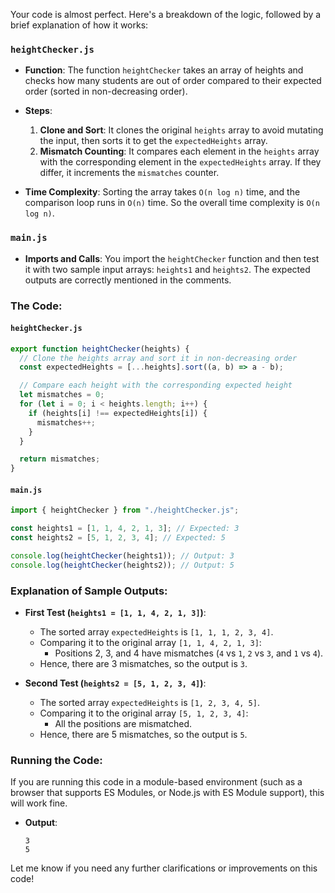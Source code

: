 Your code is almost perfect. Here's a breakdown of the logic, followed by a brief explanation of how it works:

### `heightChecker.js`
- **Function**: The function `heightChecker` takes an array of heights and checks how many students are out of order compared to their expected order (sorted in non-decreasing order).
- **Steps**:
  1. **Clone and Sort**: It clones the original `heights` array to avoid mutating the input, then sorts it to get the `expectedHeights` array.
  2. **Mismatch Counting**: It compares each element in the `heights` array with the corresponding element in the `expectedHeights` array. If they differ, it increments the `mismatches` counter.
  
- **Time Complexity**: Sorting the array takes `O(n log n)` time, and the comparison loop runs in `O(n)` time. So the overall time complexity is `O(n log n)`.

### `main.js`
- **Imports and Calls**: You import the `heightChecker` function and then test it with two sample input arrays: `heights1` and `heights2`. The expected outputs are correctly mentioned in the comments.

### The Code:

#### `heightChecker.js`

```javascript
export function heightChecker(heights) {
  // Clone the heights array and sort it in non-decreasing order
  const expectedHeights = [...heights].sort((a, b) => a - b);

  // Compare each height with the corresponding expected height
  let mismatches = 0;
  for (let i = 0; i < heights.length; i++) {
    if (heights[i] !== expectedHeights[i]) {
      mismatches++;
    }
  }

  return mismatches;
}
```

#### `main.js`

```javascript
import { heightChecker } from "./heightChecker.js";

const heights1 = [1, 1, 4, 2, 1, 3]; // Expected: 3
const heights2 = [5, 1, 2, 3, 4]; // Expected: 5

console.log(heightChecker(heights1)); // Output: 3
console.log(heightChecker(heights2)); // Output: 5
```

### Explanation of Sample Outputs:
- **First Test (`heights1 = [1, 1, 4, 2, 1, 3]`)**:
  - The sorted array `expectedHeights` is `[1, 1, 1, 2, 3, 4]`.
  - Comparing it to the original array `[1, 1, 4, 2, 1, 3]`:
    - Positions 2, 3, and 4 have mismatches (`4` vs `1`, `2` vs `3`, and `1` vs `4`).
  - Hence, there are 3 mismatches, so the output is `3`.

- **Second Test (`heights2 = [5, 1, 2, 3, 4]`)**:
  - The sorted array `expectedHeights` is `[1, 2, 3, 4, 5]`.
  - Comparing it to the original array `[5, 1, 2, 3, 4]`:
    - All the positions are mismatched.
  - Hence, there are 5 mismatches, so the output is `5`.

### Running the Code:
If you are running this code in a module-based environment (such as a browser that supports ES Modules, or Node.js with ES Module support), this will work fine.

- **Output**:
  ```
  3
  5
  ```

Let me know if you need any further clarifications or improvements on this code!